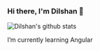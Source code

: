 ### Hi there, I'm Dilshan 👋

<!--
**Dilshan97/Dilshan97** is a ✨ _special_ ✨ repository because its `README.md` (this file) appears on your GitHub profile.

Here are some ideas to get you started:

- 🔭 I’m currently working on ...
- 🌱 I’m currently learning ...
- 👯 I’m looking to collaborate on ...
- 🤔 I’m looking for help with ...
- 💬 Ask me about ...
- 📫 How to reach me: ...
- 😄 Pronouns: ...
- ⚡ Fun fact: ...
-->
![Dilshan's github stats](https://github-readme-stats.vercel.app/api?username=Dilshan97&show_icons=true&hide_border=true)

I’m currently learning Angular
